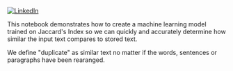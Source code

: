 [![LinkedIn](https://img.shields.io/badge/LinkedIn-0077B5?style=for-the-badge&logo=linkedin&logoColor=white)](https://www.linkedin.com/in/anjalamin)

This notebook demonstrates how to create a machine learning model trained on Jaccard's Index so we can quickly and accurately determine how similar the input text compares to stored text.

We define "duplicate" as similar text no matter if the words, sentences or paragraphs have been rearanged.
